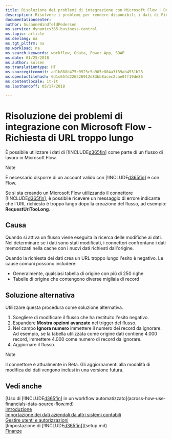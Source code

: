 ```yaml
---
title: Risoluzione dei problemi di integrazione con Microsoft Flow | Documenti Microsoft
description: Risolvere i problemi per rendere disponibili i dati di Financials come origine dati e specificare un URL OData dei service Web per creare un workflow automatizzato.
documentationcenter: 
author: SusanneWindfeldPedersen
ms.service: dynamics365-business-central
ms.topic: article
ms.devlang: na
ms.tgt_pltfrm: na
ms.workload: na
ms.search.keywords: workflow, Odata, Power App, SOAP
ms.date: 01/25/2018
ms.author: solsen
ms.translationtype: HT
ms.sourcegitcommit: ad1b888d475c0523c5a905e804a3f89ab4531b28
ms.openlocfilehash: 6d1c65fd226526912d83bb8acec2cae0ff19de86
ms.contentlocale: it-it
ms.lasthandoff: 05/17/2018

---
```

# <a name="troubleshooting-integration-with-microsoft-flow---request-url-too-long"></a>Risoluzione dei problemi di integrazione con Microsoft Flow - Richiesta di URL troppo lungo
È possibile utilizzare i dati di [!INCLUDE[d365fin](includes/d365fin_md.md)] come parte di un flusso di lavoro in Microsoft Flow.  

> [!NOTE]  
>   È necessario disporre di un account valido con [!INCLUDE[d365fin](includes/d365fin_md.md)] e con Flow.  

Se si sta creando un Microsoft Flow utilizzando il connettore [!INCLUDE[d365fin](includes/d365fin_md.md)], è possibile ricevere un messaggio di errore indicante che l'URL richiesto è troppo lungo dopo la creazione del flusso, ad esempio: **RequestUriTooLong**.

## <a name="cause"></a>Causa
Quando si attiva un flusso viene eseguita la ricerca delle modifiche ai dati. Nel determinare se i dati sono stati modificati, i connettori confrontano i dati memorizzati nella cache con i nuovi dati richiesti dall'origine.  

Quando la richiesta dei dati crea un URL troppo lungo l'esito è negativo. Le cause comuni possono includere:
- Generalmente, qualsiasi tabella di origine con più di 250 righe
- Tabelle di origine che contengono diverse migliaia di record

## <a name="workaround"></a>Soluzione alternativa
Utilizzare questa procedura come soluzione alternativa.
1. Scegliere di modificare il flusso che ha restituito l'esito negativo.
2. Espandere **Mostra opzioni avanzate** nel trigger del flusso.
3. Nel campo **Ignora numero** immettere il numero dei record da ignorare.  
Ad esempio, se la tabella utilizzata come origine dati contiene 4.000 record, immettere 4.000 come numero di record da ignorare.
4. Aggiornare il flusso.

> [!NOTE]  
> Il connettore è attualmente in Beta. Gli aggiornamenti alla modalità di modifica dei dati vengono inclusi in una versione futura.


## <a name="see-also"></a>Vedi anche
[Uso di [!INCLUDE[d365fin](includes/d365fin_md.md)] in un workflow automatizzato](across-how-use-financials-data-source-flow.md)  
[Introduzione](product-get-started.md)  
[Importazione dei dati aziendali da altri sistemi contabili](across-import-data-configuration-packages.md)  
[Gestire utenti e autorizzazioni](ui-how-users-permissions.md)    
[Impostazione di [!INCLUDE[d365fin](includes/d365fin_md.md)]](setup.md)  
[Finanze](finance.md)  

